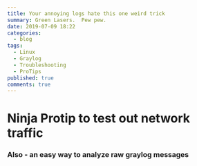 ```yaml
---
title: Your annoying logs hate this one weird trick
summary: Green Lasers.  Pew pew.
date: 2019-07-09 18:22
categories:
  - blog
tags:
  - Linux
  - Graylog
  - Troubleshooting
  - ProTips
published: true
comments: true
---
```


# Ninja Protip to test out network traffic

### Also - an easy way to analyze raw graylog messages

